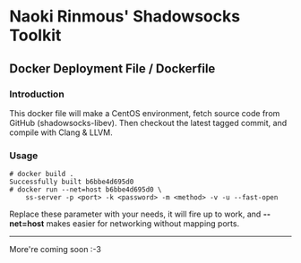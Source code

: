 # Naoki Rinmous' Shadowsocks Toolkit

## Docker Deployment File / Dockerfile

### Introduction

This docker file will make a CentOS environment, fetch source code from GitHub (shadowsocks-libev).
Then checkout the latest tagged commit, and compile with Clang & LLVM.

### Usage

    # docker build .
    Successfully built b6bbe4d695d0
    # docker run --net=host b6bbe4d695d0 \
        ss-server -p <port> -k <password> -m <method> -v -u --fast-open

Replace these parameter with your needs, it will fire up to work, and **--net=host** makes easier for networking without mapping ports.

---

More're coming soon :-3

